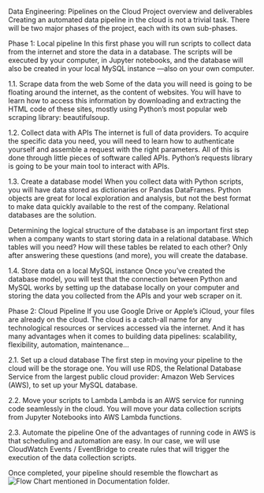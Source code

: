 Data Engineering: Pipelines on the Cloud
Project overview and deliverables
Creating an automated data pipeline in the cloud is not a trivial task. There will be two major phases of the project, each with its own sub-phases.

Phase 1: Local pipeline
In this first phase you will run scripts to collect data from the internet and store the data in a database. The scripts will be executed by your computer, in Jupyter notebooks, and the database will also be created in your local MySQL instance —also on your own computer.

1.1. Scrape data from the web
Some of the data you will need is going to be floating around the internet, as the content of websites. You will have to learn how to access this information by downloading and extracting the HTML code of these sites, mostly using Python’s most popular web scraping library: beautifulsoup.

1.2. Collect data with APIs
The internet is full of data providers. To acquire the specific data you need, you will need to learn how to authenticate yourself and assemble a request with the right parameters. All of this is done through little pieces of software called APIs. Python’s requests library is going to be your main tool to interact with APIs.

1.3. Create a database model
When you collect data with Python scripts, you will have data stored as dictionaries or Pandas DataFrames. Python objects are great for local exploration and analysis, but not the best format to make data quickly available to the rest of the company. Relational databases are the solution.

Determining the logical structure of the database is an important first step when a company wants to start storing data in a relational database. Which tables will you need? How will these tables be related to each other? Only after answering these questions (and more), you will create the database.

1.4. Store data on a local MySQL instance
Once you’ve created the database model, you will test that the connection between Python and MySQL works by setting up the database locally on your computer and storing the data you collected from the APIs and your web scraper on it.

Phase 2: Cloud Pipeline
If you use Google Drive or Apple’s iCloud, your files are already on the cloud. The cloud is a catch-all name for any technological resources or services accessed via the internet. And it has many advantages when it comes to building data pipelines: scalability, flexibility, automation, maintenance…

2.1. Set up a cloud database
The first step in moving your pipeline to the cloud will be the storage one. You will use RDS, the Relational Database Service from the largest public cloud provider: Amazon Web Services (AWS), to set up your MySQL database.

2.2. Move your scripts to Lambda
Lambda is an AWS service for running code seamlessly in the cloud. You will move your data collection scripts from Jupyter Notebooks into AWS Lambda functions.

2.3. Automate the pipeline
One of the advantages of running code in AWS is that scheduling and automation are easy. In our case, we will use CloudWatch Events / EventBridge to create rules that will trigger the execution of the data collection scripts.

Once completed, your pipeline should resemble the flowchart as ![Flow Chart](https://user-images.githubusercontent.com/113503622/205251438-6eb7d2dd-8336-48ea-9fb3-e4f851fbc886.jpg) mentioned in Documentation folder.
